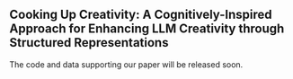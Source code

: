 ## Cooking Up Creativity: A Cognitively-Inspired Approach for Enhancing LLM Creativity through Structured Representations
The code and data supporting our paper will be released soon.
